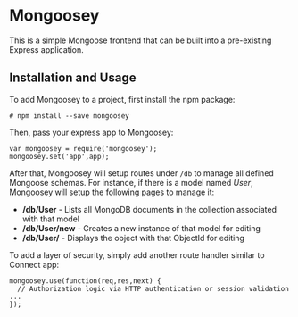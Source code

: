 # Mongoosey

This is a simple Mongoose frontend that can be built into a pre-existing Express application.

## Installation and Usage

To add Mongoosey to a project, first install the npm package:

```
# npm install --save mongoosey
```

Then, pass your express app to Mongoosey:

```
var mongoosey = require('mongoosey');
mongoosey.set('app',app);
```

After that, Mongoosey will setup routes under `/db` to manage all defined Mongoose schemas. For instance, if there is a model named _User_, Mongoosey will setup the following pages to manage it:

* **/db/User** - Lists all MongoDB documents in the collection associated with that model
* **/db/User/new** - Creates a new instance of that model for editing
* **/db/User/<ObjectId>** - Displays the object with that ObjectId for editing

To add a layer of security, simply add another route handler similar to Connect app:

```
mongoosey.use(function(req,res,next) {
  // Authorization logic via HTTP authentication or session validation ...
});
```
